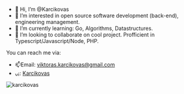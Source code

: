 - 👋 Hi, I’m @Karcikovas
- 👀 I’m interested in open source software development (back-end), engineering management.
- 🌱 I’m currently learning: Go, Algorithms, Datastructures.
- 💞️ I’m looking to collaborate on cool project. Profficient in Typescript/Javascript/Node, PHP.

You can reach me via:
- 📫Email: viktoras.karcikovas@gmail.com
- <img align="center" src="https://raw.githubusercontent.com/rahuldkjain/github-profile-readme-generator/master/src/images/icons/Social/linked-in-alt.svg" alt="viktoras-karcikovas" height="12" width="12" />: <a href="https://linkedin.com/in/viktoras-karcikovas" target="blank">Karcikovas</a>

<p><img align="center" src="https://github-readme-stats.vercel.app/api/top-langs?username=karcikovas&show_icons=true&locale=en&layout=compact" alt="karcikovas" /></p>

